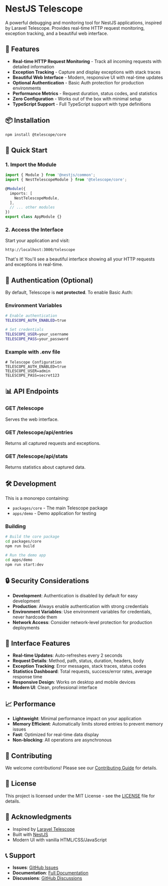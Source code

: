# NestJS Telescope

A powerful debugging and monitoring tool for NestJS applications, inspired by Laravel Telescope. Provides real-time HTTP request monitoring, exception tracking, and a beautiful web interface.

## 🚀 Features

- **Real-time HTTP Request Monitoring** - Track all incoming requests with detailed information
- **Exception Tracking** - Capture and display exceptions with stack traces
- **Beautiful Web Interface** - Modern, responsive UI with real-time updates
- **Optional Authentication** - Basic Auth protection for production environments
- **Performance Metrics** - Request duration, status codes, and statistics
- **Zero Configuration** - Works out of the box with minimal setup
- **TypeScript Support** - Full TypeScript support with type definitions

## 📦 Installation

```bash
npm install @telescope/core
```

## 🔧 Quick Start

### 1. Import the Module

```typescript
import { Module } from '@nestjs/common';
import { NestTelescopeModule } from '@telescope/core';

@Module({
  imports: [
    NestTelescopeModule,
  ],
  // ... other modules
})
export class AppModule {}
```

### 2. Access the Interface

Start your application and visit:
```
http://localhost:3000/telescope
```

That's it! You'll see a beautiful interface showing all your HTTP requests and exceptions in real-time.

## 🔐 Authentication (Optional)

By default, Telescope is **not protected**. To enable Basic Auth:

### Environment Variables

```bash
# Enable authentication
TELESCOPE_AUTH_ENABLED=true

# Set credentials
TELESCOPE_USER=your_username
TELESCOPE_PASS=your_password
```

### Example with .env file

```env
# Telescope Configuration
TELESCOPE_AUTH_ENABLED=true
TELESCOPE_USER=admin
TELESCOPE_PASS=secret123
```

## 📊 API Endpoints

### GET /telescope
Serves the web interface.

### GET /telescope/api/entries
Returns all captured requests and exceptions.

### GET /telescope/api/stats
Returns statistics about captured data.

## 🛠️ Development

This is a monorepo containing:

- `packages/core` - The main Telescope package
- `apps/demo` - Demo application for testing

### Building

```bash
# Build the core package
cd packages/core
npm run build

# Run the demo app
cd apps/demo
npm run start:dev
```

## 🔒 Security Considerations

- **Development**: Authentication is disabled by default for easy development
- **Production**: Always enable authentication with strong credentials
- **Environment Variables**: Use environment variables for credentials, never hardcode them
- **Network Access**: Consider network-level protection for production deployments

## 🎨 Interface Features

- **Real-time Updates**: Auto-refreshes every 2 seconds
- **Request Details**: Method, path, status, duration, headers, body
- **Exception Tracking**: Error messages, stack traces, status codes
- **Statistics Dashboard**: Total requests, success/error rates, average response time
- **Responsive Design**: Works on desktop and mobile devices
- **Modern UI**: Clean, professional interface

## 📈 Performance

- **Lightweight**: Minimal performance impact on your application
- **Memory Efficient**: Automatically limits stored entries to prevent memory issues
- **Fast**: Optimized for real-time data display
- **Non-blocking**: All operations are asynchronous

## 🤝 Contributing

We welcome contributions! Please see our [Contributing Guide](CONTRIBUTING.md) for details.

## 📄 License

This project is licensed under the MIT License - see the [LICENSE](LICENSE) file for details.

## 🙏 Acknowledgments

- Inspired by [Laravel Telescope](https://laravel.com/docs/telescope)
- Built with [NestJS](https://nestjs.com/)
- Modern UI with vanilla HTML/CSS/JavaScript

## 📞 Support

- **Issues**: [GitHub Issues](https://github.com/your-repo/issues)
- **Documentation**: [Full Documentation](https://github.com/your-repo/wiki)
- **Discussions**: [GitHub Discussions](https://github.com/your-repo/discussions) 